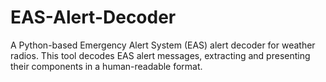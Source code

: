 # EAS-Alert-Decoder
A Python-based Emergency Alert System (EAS) alert decoder for weather radios. This tool decodes EAS alert messages, extracting and presenting their components in a human-readable format.
